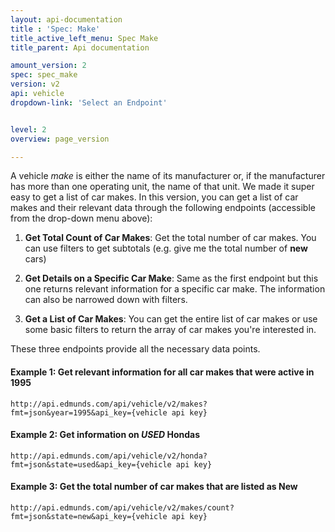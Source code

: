 ```yaml
---
layout: api-documentation
title : 'Spec: Make'
title_active_left_menu: Spec Make
title_parent: Api documentation

amount_version: 2
spec: spec_make
version: v2
api: vehicle
dropdown-link: 'Select an Endpoint'


level: 2
overview: page_version

---
```



A vehicle _make_ is either the name of its manufacturer or, if the manufacturer has more than one operating unit, the name of that unit. We made it super easy to get a list of car makes. In this version, you can get a list of car makes and their relevant data through the following endpoints (accessible from the drop-down menu above):

1. **Get Total Count of Car Makes**: Get the total number of car makes. You can use filters to get subtotals (e.g. give me the total number of __new__ cars)

2. **Get Details on a Specific Car Make**: Same as the first endpoint but this one returns relevant information for a specific car make. The information can also be narrowed down with filters.

3. **Get a List of Car Makes**: You can get the entire list of car makes or use some basic filters to return the array of car makes you're interested in.

These three endpoints provide all the necessary data points.

#### Example 1: Get relevant information for all car makes that were active in 1995
	
	http://api.edmunds.com/api/vehicle/v2/makes?fmt=json&year=1995&api_key={vehicle api key}
	
#### Example 2: Get information on _USED_ Hondas

	http://api.edmunds.com/api/vehicle/v2/honda?fmt=json&state=used&api_key={vehicle api key}
	
#### Example 3: Get the total number of car makes that are listed as __New__

	http://api.edmunds.com/api/vehicle/v2/makes/count?fmt=json&state=new&api_key={vehicle api key}